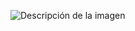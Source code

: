 ![Descripción de la imagen](https://shangay.com/wp-content/uploads/2023/11/sienna-esto-no-es-el-cielo-musica-single-cancion-lanzamiento.jpg)
